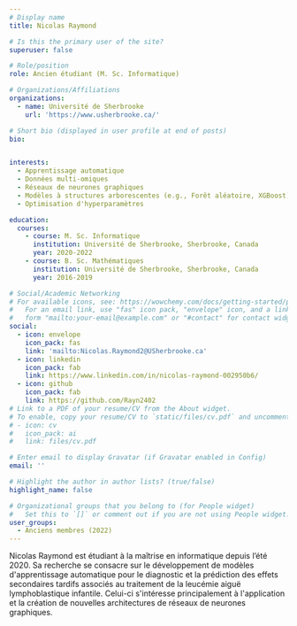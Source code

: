 ```yaml
---
# Display name
title: Nicolas Raymond

# Is this the primary user of the site?
superuser: false

# Role/position
role: Ancien étudiant (M. Sc. Informatique)

# Organizations/Affiliations
organizations:
  - name: Université de Sherbrooke
    url: 'https://www.usherbrooke.ca/'

# Short bio (displayed in user profile at end of posts)
bio: 


interests:
  - Apprentissage automatique
  - Données multi-omiques
  - Réseaux de neurones graphiques
  - Modèles à structures arborescentes (e.g., Forêt aléatoire, XGBoost)
  - Optimisation d'hyperparamètres

education:
  courses:
    - course: M. Sc. Informatique
      institution: Université de Sherbrooke, Sherbrooke, Canada
      year: 2020-2022
    - course: B. Sc. Mathématiques
      institution: Université de Sherbrooke, Sherbrooke, Canada
      year: 2016-2019

# Social/Academic Networking
# For available icons, see: https://wowchemy.com/docs/getting-started/page-builder/#icons
#   For an email link, use "fas" icon pack, "envelope" icon, and a link in the
#   form "mailto:your-email@example.com" or "#contact" for contact widget.
social:
  - icon: envelope
    icon_pack: fas
    link: 'mailto:Nicolas.Raymond2@USherbrooke.ca'
  - icon: linkedin
    icon_pack: fab
    link: https://www.linkedin.com/in/nicolas-raymond-002950b6/
  - icon: github
    icon_pack: fab
    link: https://github.com/Rayn2402
# Link to a PDF of your resume/CV from the About widget.
# To enable, copy your resume/CV to `static/files/cv.pdf` and uncomment the lines below.
# - icon: cv
#   icon_pack: ai
#   link: files/cv.pdf

# Enter email to display Gravatar (if Gravatar enabled in Config)
email: ''

# Highlight the author in author lists? (true/false)
highlight_name: false

# Organizational groups that you belong to (for People widget)
#   Set this to `[]` or comment out if you are not using People widget.
user_groups:
  - Anciens membres (2022)
---
```


Nicolas Raymond est étudiant à la maîtrise en informatique depuis l’été 2020. 
Sa recherche se consacre sur le développement de modèles d'apprentissage automatique pour le diagnostic 
et la prédiction des effets secondaires tardifs associés au traitement de la leucémie aiguë 
lymphoblastique infantile. Celui-ci s'intéresse principalement à l'application et la création de 
nouvelles architectures de réseaux de neurones graphiques.


